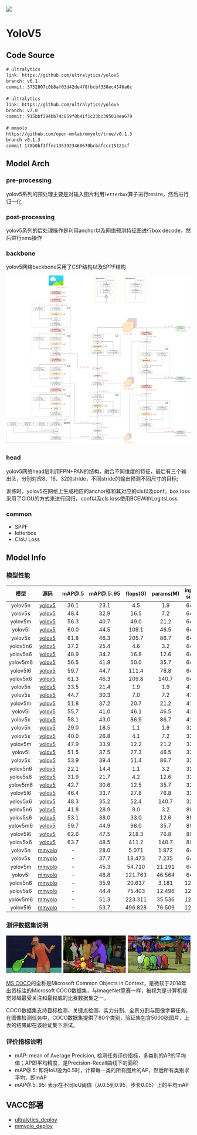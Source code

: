 
![](../../images/yolov5/info.png)

# YoloV5

## Code Source
```
# ultralytics
link: https://github.com/ultralytics/yolov5
branch: v6.1
commit: 3752807c0b8af03d42de478fbcbf338ec4546a6c

# ultralytics
link: https://github.com/ultralytics/yolov5
branch: v7.0
commit: 915bbf294bb74c859f0b41f1c23bc395014ea679

# mmyolo
https://github.com/open-mmlab/mmyolo/tree/v0.1.3
branch v0.1.3
commit 178b0bf3ffec1353923460670bcbafccc15121cf
```

## Model Arch

### pre-processing

yolov5系列的预处理主要是对输入图片利用`letterbox`算子进行resize，然后进行归一化

### post-processing

yolov5系列的后处理操作是利用anchor以及网络预测特征图进行box decode，然后进行nms操作

### backbone

yolov5网络backbone采用了CSP结构以及SPPF结构

![](../../images/yolov5/arch.png)

### head

yolov5网络head层利用FPN+PAN的结构，融合不同维度的特征，最后有三个输出头，分别对应8、16、32的stride，不同stride的输出预测不同尺寸的目标;

训练时，yolov5在网格上生成相应的anchor框和其对应的cls以及conf。box loss采用了CIOU的方式来进行回归，conf以及cls loss使用BCEWithLogitsLoss

### common

- SPPF
- letterbox
- CIoU Loss

## Model Info

### 模型性能

| 模型  | 源码 | mAP@.5 | mAP@.5:.95 | flops(G) | params(M) | input size |
| :---: | :--: | :--: | :--: | :---: | :----: | :--------: |
| yolov5n |[yolov5](https://github.com/ultralytics/yolov5/tree/v6.1)|   36.1   |   23.1   |   4.5    |    1.9    |        640    |
| yolov5s |[yolov5](https://github.com/ultralytics/yolov5/tree/v6.1)|   48.4   |   32.9   |   16.5    |    7.2   |        640    |
| yolov5m |[yolov5](https://github.com/ultralytics/yolov5/tree/v6.1)|   56.3   |   40.7   |   49.0    |    21.2    |        640    |
| yolov5l |[yolov5](https://github.com/ultralytics/yolov5/tree/v6.1)|   60.0   |   44.5   |   109.1    |    46.5    |        640    |
| yolov5x |[yolov5](https://github.com/ultralytics/yolov5/tree/v6.1)|   61.8   |   46.3   |  205.7   |    86.7    |        640    |
| yolov5n6 |[yolov5](https://github.com/ultralytics/yolov5/tree/v6.1)|   37.2   |   25.4   |   4.6    |    3.2    |        640    |
| yolov5s6 |[yolov5](https://github.com/ultralytics/yolov5/tree/v6.1)|   48.9   |   34.2   |   16.8    |    12.6   |        640    |
| yolov5m6 |[yolov5](https://github.com/ultralytics/yolov5/tree/v6.1)|   56.5   |   41.8   |   50.0   |    35.7    |        640    |
| yolov5l6 |[yolov5](https://github.com/ultralytics/yolov5/tree/v6.1)|   59.7   |   44.7   |   111.4    |   76.8    |        640    |
| yolov5x6 |[yolov5](https://github.com/ultralytics/yolov5/tree/v6.1)|   61.3   |   46.3   |  209.8   |    140.7    |        640    |
| yolov5n |[yolov5](https://github.com/ultralytics/yolov5/tree/v6.1)|   33.5   |   21.4   |   1.9    |    1.9    |        416    |
| yolov5s |[yolov5](https://github.com/ultralytics/yolov5/tree/v6.1)|   44.7   |   30.3   |   7.0    |    7.2   |        416    |
| yolov5m |[yolov5](https://github.com/ultralytics/yolov5/tree/v6.1)|   51.8   |   37.2   |   20.7    |    21.2    |        416    |
| yolov5l |[yolov5](https://github.com/ultralytics/yolov5/tree/v6.1)|   55.7   |   41.0   |   46.1    |    46.5    |        416    |
| yolov5x |[yolov5](https://github.com/ultralytics/yolov5/tree/v6.1)|   58.1   |   43.0   |  86.9   |    86.7    |        416    |
| yolov5n |[yolov5](https://github.com/ultralytics/yolov5/tree/v6.1)|   29.0   |   18.5   |   1.1    |    1.9    |        320    |
| yolov5s |[yolov5](https://github.com/ultralytics/yolov5/tree/v6.1)|   40.0   |   26.8   |   4.1    |    7.2   |        320    |
| yolov5m |[yolov5](https://github.com/ultralytics/yolov5/tree/v6.1)|   47.9   |   33.9   |   12.2    |    21.2    |        320    |
| yolov5l |[yolov5](https://github.com/ultralytics/yolov5/tree/v6.1)|   51.5   |   37.5   |   27.3    |    46.5    |        320    |
| yolov5x |[yolov5](https://github.com/ultralytics/yolov5/tree/v6.1)|   53.9   |   39.4   |  51.4   |    86.7    |        320    |
| yolov5n6 |[yolov5](https://github.com/ultralytics/yolov5/tree/v6.1)|  22.1    |  14.4    |   1.1    |    3.2    |        320    |
| yolov5s6 |[yolov5](https://github.com/ultralytics/yolov5/tree/v6.1)|  31.9    |  21.7    |   4.2    |    12.6   |        320    |
| yolov5m6 |[yolov5](https://github.com/ultralytics/yolov5/tree/v6.1)|  42.7    |  30.6    |   12.5   |    35.7    |        320    |
| yolov5l6 |[yolov5](https://github.com/ultralytics/yolov5/tree/v6.1)|  46.4    |  33.7    |   27.8    |   76.8    |        320    |
| yolov5x6 |[yolov5](https://github.com/ultralytics/yolov5/tree/v6.1)|  48.3    |  35.2    |  52.4   |    140.7    |        320    |
| yolov5n6 |[yolov5](https://github.com/ultralytics/yolov5/tree/v6.1)|  41.8    |  28.9    |   9.0    |    3.2    |        896    |
| yolov5s6 |[yolov5](https://github.com/ultralytics/yolov5/tree/v6.1)|  53.1    |  38.0    |   33.0    |    12.6   |        896    |
| yolov5m6 |[yolov5](https://github.com/ultralytics/yolov5/tree/v6.1)|  59.7    |  44.9    |   98.0   |    35.7    |        896    |
| yolov5l6 |[yolov5](https://github.com/ultralytics/yolov5/tree/v6.1)|  62.6    |  47.5    |   218.3    |   76.8    |        896    |
| yolov5x6 |[yolov5](https://github.com/ultralytics/yolov5/tree/v6.1)|  63.7    |  48.5    |  411.2   |    140.7    |        896    |
| yolov5n |[mmyolo](https://github.com/open-mmlab/mmyolo/tree/v0.1.3/configs/yolov5)|  -   |  28.0    |  5.071   |    1.872    |        640    |
| yolov5s |[mmyolo](https://github.com/open-mmlab/mmyolo/tree/v0.1.3/configs/yolov5)|  -   |  37.7    |  18.473   |    7.235    |        640    |
| yolov5m |[mmyolo](https://github.com/open-mmlab/mmyolo/tree/v0.1.3/configs/yolov5)|  -   |  45.3    |  54.710   |    21.191    |        640    |
| yolov5l |[mmyolo](https://github.com/open-mmlab/mmyolo/tree/v0.1.3/configs/yolov5)|  -   |  48.8    |  121.763   |    46.564    |        640    |
| yolov5n6 |[mmyolo](https://github.com/open-mmlab/mmyolo/tree/v0.1.3/configs/yolov5)|  -   |  35.9    |  20.637   |    3.181    |        1280    |
| yolov5s6 |[mmyolo](https://github.com/open-mmlab/mmyolo/tree/v0.1.3/configs/yolov5)|  -   |  44.4    |  75.403   |    12.496    |        1280    |
| yolov5m6 |[mmyolo](https://github.com/open-mmlab/mmyolo/tree/v0.1.3/configs/yolov5)|  -   |  51.3    |  223.311   |    35.536    |        1280    |
| yolov5l6 |[mmyolo](https://github.com/open-mmlab/mmyolo/tree/v0.1.3/configs/yolov5)|  -   |  53.7    |  496.828   |    76.509    |        1280    |

### 测评数据集说明

![](../../images/dataset/coco.png)

[MS COCO](https://cocodataset.org/#download)的全称是Microsoft Common Objects in Context，是微软于2014年出资标注的Microsoft COCO数据集，与ImageNet竞赛一样，被视为是计算机视觉领域最受关注和最权威的比赛数据集之一。 

COCO数据集支持目标检测、关键点检测、实力分割、全景分割与图像字幕任务。在图像检测任务中，COCO数据集提供了80个类别，验证集包含5000张图片，上表的结果即在该验证集下测试。

### 评价指标说明

- mAP: mean of Average Precision, 检测任务评价指标，多类别的AP的平均值；AP即平均精度，是Precision-Recall曲线下的面积
- mAP@.5: 即将IoU设为0.5时，计算每一类的所有图片的AP，然后所有类别求平均，即mAP
- mAP@.5:.95: 表示在不同IoU阈值（从0.5到0.95，步长0.05）上的平均mAP

## VACC部署

- [ultralytics_deploy](./source_code/ultralytics_deploy.md)
- [mmyolo_deploy](./source_code/mmyolo_deploy.md)
